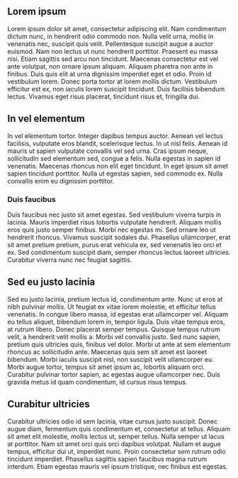 ## Lorem ipsum
Lorem ipsum dolor sit amet, consectetur adipiscing elit. Nam condimentum dictum nunc, in hendrerit odio commodo non. Nulla velit urna, mollis in venenatis nec, suscipit quis velit. Pellentesque suscipit augue a auctor euismod. Nam non lectus ut nunc hendrerit porttitor. Praesent eu massa nisi. Etiam sagittis sed arcu non tincidunt. Maecenas consectetur est vel ante volutpat, non ornare ipsum aliquam. Aliquam pharetra non ante in finibus. Duis quis elit at urna dignissim imperdiet eget et odio. Proin id vestibulum lorem. Donec porta tortor at lorem mollis dictum. Vestibulum efficitur est ex, non iaculis lorem suscipit tincidunt. Duis facilisis bibendum lectus. Vivamus eget risus placerat, tincidunt risus et, fringilla dui.

## In vel elementum
In vel elementum tortor. Integer dapibus tempus auctor. Aenean vel lectus facilisis, vulputate eros blandit, scelerisque lectus. In ut nisl felis. Aenean id mauris ut sapien vulputate convallis vel sed urna. Cras ipsum neque, sollicitudin sed elementum sed, congue a felis. Nulla egestas in sapien id venenatis. Maecenas rhoncus non elit eget tincidunt. In eget ipsum sit amet sapien tincidunt porttitor. Nulla ut egestas sapien, sed commodo ex. Nulla convallis enim eu dignissim porttitor.

### Duis faucibus
Duis faucibus nec justo sit amet egestas. Sed vestibulum viverra turpis in lacinia. Mauris imperdiet risus lobortis vulputate hendrerit. Aliquam mollis eros quis justo semper finibus. Morbi nec egestas mi. Sed ornare leo ut hendrerit rhoncus. Vivamus suscipit sodales dui. Phasellus ullamcorper, erat sit amet pretium pretium, purus erat vehicula ex, sed venenatis leo orci et ex. Sed condimentum suscipit diam, semper rhoncus lectus laoreet ultricies. Curabitur viverra nunc nec feugiat sagittis.

## Sed eu justo lacinia
Sed eu justo lacinia, pretium lectus id, condimentum ante. Nunc ut eros at nibh pulvinar mollis. Ut feugiat ex vitae lorem molestie, et efficitur tellus venenatis. In congue libero massa, id egestas erat ullamcorper vel. Aliquam eu tellus aliquet, bibendum lorem in, tempor ligula. Duis vitae tempus eros, at rutrum libero. Donec placerat semper tempus. Quisque tempus rutrum velit, a hendrerit velit mollis a. Morbi vel convallis justo. Sed nunc sapien, pretium quis ultricies quis, finibus vel dolor. Morbi ut ante at sem elementum rhoncus ac sollicitudin ante. Maecenas quis sem sit amet est laoreet bibendum. Morbi iaculis suscipit nisl, non suscipit velit ullamcorper eu. Morbi augue tortor, tempus sit amet ipsum ac, lobortis aliquam orci. Curabitur pulvinar tortor sapien, ac egestas augue ullamcorper nec. Duis gravida metus id quam condimentum, id cursus risus tempus.

## Curabitur ultricies
Curabitur ultricies odio id sem lacinia, vitae cursus justo suscipit. Donec augue diam, fermentum quis condimentum et, consectetur at tellus. Aliquam sit amet elit molestie, mollis lectus ut, semper tellus. Nulla semper ut lacus at porttitor. Nam sit amet orci quis orci dapibus volutpat. Nullam et augue tempus, efficitur dui ut, imperdiet nunc. Proin consectetur sem rutrum odio tincidunt imperdiet. Phasellus sagittis sapien faucibus magna rutrum interdum. Etiam egestas mauris vel ipsum tristique, nec finibus est egestas.
